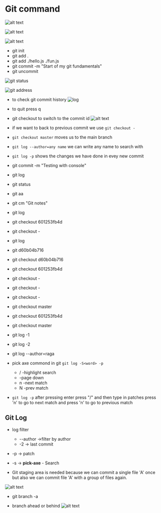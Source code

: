 # Git command

![alt text](https://i.imgur.com/8fZpxc2.png)

![alt text](https://i.imgur.com/v7WZ3Ur.png)

![alt text](https://i.imgur.com/jgtcECA.png)

- git init
- git add .
- git add ./hello.js ./fun.js
- git commit -m "Start of my git fundamentals"
- git uncommit

![git status](https://i.imgur.com/WHyeDjM.png)

![git address](https://i.imgur.com/KwqWcmh.png)

- to check git commit history
  ![log](https://i.imgur.com/KxnCPYO.png)

- to quit press q
- git checkout to switch to the commit id
  ![alt text](https://i.imgur.com/YHkiv9R.png)

- if we want to back to previous commit we use `git checkout -`

- `git checkout master` moves us to the main branch

- `git log --author=any name`
  we can write any name to search with

- `git log -p` shows the changes we have done in evey new commit

- git commit -m "Testing with console"
- git log
- git status
- git aa
- git cm "Git notes"
- git log
- git checkout 601253fb4d
- git checkout -
- git log
- git d60b04b716
- git checkout d60b04b716
- git checkout 601253fb4d
- git checkout -
- git checkout -
- git checkout -
- git checkout master
- git checkout 601253fb4d
- git checkout master
- git log -1
- git log -2
- git log --author=raga
- pick axe commond in git
  `git log -S<word> -p`
  - /<word> -highlight search
  - <space> -page down
  - n -next match
  - N -prev match
- `git log -p` after pressing enter press "/" and then type <word> in patches press 'n' to go to next match and press 'n' to go to previous match

## Git Log

- log filter
  - --author ->filter by author
  - -2 -> last commit
- -p -> patch
- -s -> **pick-axe** - Search

- Git staging area is needed because we can commit a single file 'A' once but also we can commit file 'A' with a group of files again.

![alt text](https://i.imgur.com/9kNzm84.png)

- git branch -a

- branch ahead or behind
  ![alt text](https://i.imgur.com/QetsUaX.png)
